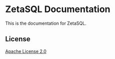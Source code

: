# ZetaSQL Documentation

This is the documentation for ZetaSQL.

## License

[Apache License 2.0](../LICENSE)
